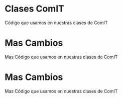 # Clases ComIT

Código que usamos en nuestras clases de ComIT

# Mas Cambios

Mas Código que usamos en nuestras clases de ComIT

# Mas Cambios

Mas Código que usamos en nuestras clases de ComIT
